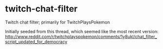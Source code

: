 twitch-chat-filter
==================

Twitch chat filter; primarily for TwitchPlaysPokemon

Initially seeded from this thread, which seemed like the most recent version: http://www.reddit.com/r/twitchplayspokemon/comments/1y8ukl/chat_filter_script_updated_for_democracy
